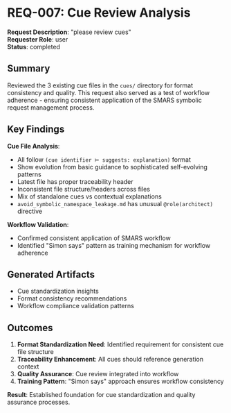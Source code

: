 # REQ-007: Cue Review Analysis

**Request Description**: "please review cues"  
**Requester Role**: user  
**Status**: completed  

## Summary

Reviewed the 3 existing cue files in the `cues/` directory for format consistency and quality. This request also served as a test of workflow adherence - ensuring consistent application of the SMARS symbolic request management process.

## Key Findings

**Cue File Analysis**:
- All follow `(cue identifier ⊨ suggests: explanation)` format
- Show evolution from basic guidance to sophisticated self-evolving patterns
- Latest file has proper traceability header
- Inconsistent file structure/headers across files
- Mix of standalone cues vs contextual explanations
- `avoid_symbolic_namespace_leakage.md` has unusual `@role(architect)` directive

**Workflow Validation**:
- Confirmed consistent application of SMARS workflow
- Identified "Simon says" pattern as training mechanism for workflow adherence

## Generated Artifacts

- Cue standardization insights
- Format consistency recommendations
- Workflow compliance validation patterns

## Outcomes

1. **Format Standardization Need**: Identified requirement for consistent cue file structure
2. **Traceability Enhancement**: All cues should reference generation context
3. **Quality Assurance**: Cue review integrated into workflow
4. **Training Pattern**: "Simon says" approach ensures workflow consistency

**Result**: Established foundation for cue standardization and quality assurance processes.